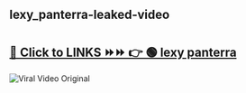 
 ## lexy_panterra-leaked-video 

# <h2><a href="https://clipsfans.com/lexy_panterra&ref=git">🔗 Click to LINKS ⏩⏩ 👉 🟢 lexy panterra </a></h2>

<a href="https://clipsfans.com/lexy_panterra&ref=git" rel="nofollow" data-target="animated-image.originalLink"><img src="https://i.ibb.co.com/xMMVF88/686577567.gif" alt="Viral Video Original" style="max-width: 100%; display: inline-block;" data-target="animated-image.originalImage"></a>
